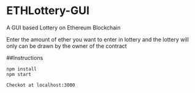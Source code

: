# ETHLottery-GUI
A GUI based Lottery on Ethereum Blockchain

Enter the amount of ether you want to enter in lottery and the lottery will only can be drawn by the owner of the contract

##Instructions
```
npm install
npm start

Checkot at localhost:3000
```
